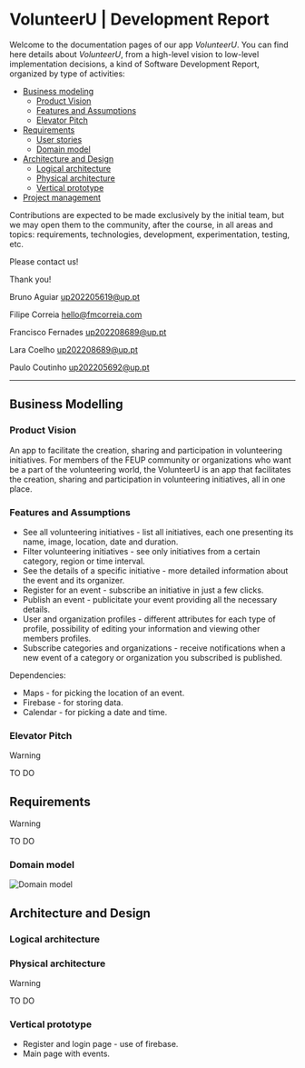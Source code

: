 # VolunteerU | Development Report

Welcome to the documentation pages of our app _VolunteerU_.
You can find here details about _VolunteerU_, from a high-level vision to low-level implementation decisions, a kind of Software Development Report, organized by type of activities: 

* [Business modeling](#Business-Modelling) 
  * [Product Vision](#Product-Vision)
  * [Features and Assumptions](#Features-and-Assumptions)
  * [Elevator Pitch](#Elevator-pitch)
* [Requirements](#Requirements)
  * [User stories](#User-stories)
  * [Domain model](#Domain-model)
* [Architecture and Design](#Architecture-And-Design)
  * [Logical architecture](#Logical-Architecture)
  * [Physical architecture](#Physical-Architecture)
  * [Vertical prototype](#Vertical-Prototype)
* [Project management](#Project-Management)

Contributions are expected to be made exclusively by the initial team, but we may open them to the community, after the course, in all areas and topics: requirements, technologies, development, experimentation, testing, etc.

Please contact us!

Thank you!

Bruno Aguiar up202205619@up.pt

Filipe Correia hello@fmcorreia.com

Francisco Fernades up202208689@up.pt

Lara Coelho up202208689@up.pt

Paulo Coutinho up202205692@up.pt

---
## Business Modelling

### Product Vision

An app to facilitate the creation, sharing and participation in volunteering initiatives.
For members of the FEUP community or organizations who want be a part of the volunteering world, the VolunteerU is an app that facilitates the creation, sharing and participation in volunteering initiatives, all in one place.

### Features and Assumptions
- See all volunteering initiatives - list all initiatives, each one presenting its name, image, location, date and duration.
- Filter volunteering initiatives - see only initiatives from a certain category, region or time interval.
- See the details of a specific initiative - more detailed information about the event and its organizer.
- Register for an event - subscribe an initiative in just a few clicks.
- Publish an event - publicitate your event providing all the necessary details.
- User and organization profiles - different attributes for each type of profile, possibility of editing your information and viewing other members profiles.
- Subscribe categories and organizations - receive notifications when a new event of a category or organization you subscribed is published.

Dependencies:
- Maps - for picking the location of an event.
- Firebase - for storing data.
- Calendar - for picking a date and time.

### Elevator Pitch
> [!WARNING]
> TO DO

## Requirements
> [!WARNING]
> TO DO

### Domain model
![Domain model](https://github.com/FEUP-LEIC-ES-2023-24/2LEIC18T1/assets/114108762/24df323f-f5e1-4245-b03f-4682dfd174fb)

## Architecture and Design
### Logical architecture
### Physical architecture
> [!WARNING]
> TO DO

### Vertical prototype
- Register and login page - use of firebase.
- Main page with events.
